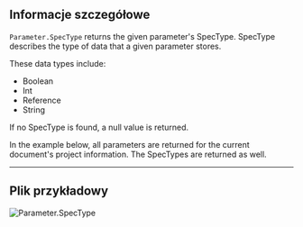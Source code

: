 ## Informacje szczegółowe
`Parameter.SpecType` returns the given parameter's SpecType. SpecType describes the type of data that a given parameter stores.

These data types include:
- Boolean
- Int
- Reference
- String

If no SpecType is found, a null value is returned.

In the example below, all parameters are returned for the current document's project information. The SpecTypes are returned as well.

___
## Plik przykładowy

![Parameter.SpecType](./Revit.Elements.Parameter.SpecType_img.jpg)
